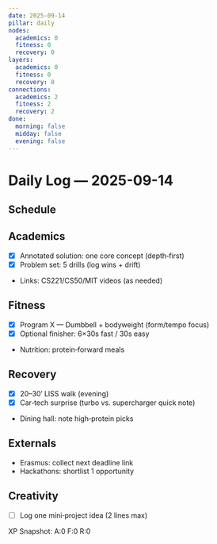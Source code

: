 ```yaml
---
date: 2025-09-14
pillar: daily
nodes:
  academics: 0
  fitness: 0
  recovery: 0
layers:
  academics: 0
  fitness: 0
  recovery: 0
connections:
  academics: 2
  fitness: 2
  recovery: 2
done:
  morning: false
  midday: false
  evening: false
---
```





# Daily Log — 2025-09-14

## Schedule

## Academics
- [x] Annotated solution: one core concept (depth‑first)
- [x] Problem set: 5 drills (log wins + drift)
- Links: CS221/CS50/MIT videos (as needed)

## Fitness
- [x] Program X — Dumbbell + bodyweight (form/tempo focus)
- [x] Optional finisher: 6×30s fast / 30s easy
- Nutrition: protein‑forward meals

## Recovery
- [x] 20–30′ LISS walk (evening)
- [x] Car‑tech surprise (turbo vs. supercharger quick note)
- Dining hall: note high‑protein picks

## Externals
- Erasmus: collect next deadline link
- Hackathons: shortlist 1 opportunity

## Creativity
- [ ] Log one mini‑project idea (2 lines max)


<!-- XP-START -->
XP Snapshot: A:0  F:0  R:0
<!-- XP-END -->


<!-- xp-updated -->